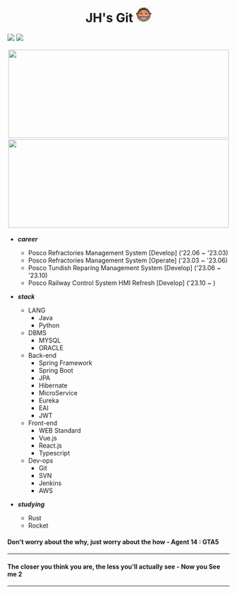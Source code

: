 


<div align="center">
  <h1>
    <span>JH's Git </span>
    <img src="https://raw.githubusercontent.com/saintgray/saintgray/main/peep.png" width=35 height=35">
  </h1>
</div>
 <a href=https://mail.google.com/mail/u/0/?ogbl#inbox/ target="_blank"><img src="https://img.shields.io/badge/Gmail-EA4335? style=plastic&logo=Gmail&logoColor=white"/></a>  
 <a href=https://www.instagram.com/jonghyun2023/ target="_blank"><img src="https://img.shields.io/badge/Instagram-E4405F? style=plastic&logo=Instagram&logoColor=white"/></a>
 <br><br>

<div align="center">
  <img src="http://mazassumnida.wtf/api/v2/generate_badge?boj=saintgray" width=500px height= 200px>
  <img src="https://github-readme-stats.vercel.app/api?username=saintgray" width=500px height= 200px>
</div>

- ***career***                                                                          
  - Posco Refractories Management System [Develop] ('22.06 ~ '23.03)
  - Posco Refractories Management System [Operate] ('23.03 ~ '23.06)
  - Posco Tundish Reparing Management System [Develop] ('23.06 ~ '23.10)
  - Posco Railway Control System HMI Refresh [Develop] ('23.10 ~ )
  
- ***stack***
  - LANG
    - Java
    - Python
  - DBMS
    - MYSQL 
    - ORACLE
  - Back-end
    - Spring Framework 
    - Spring Boot
    - JPA
    - Hibernate
    - MicroService
    - Eureka
    - EAI
    - JWT
  - Front-end
    - WEB Standard
    - Vue.js
    - React.js
    - Typescript
  - Dev-ops
    - Git
    - SVN
    - Jenkins
    - AWS
      
- ***studying***
  - Rust
  - Rocket
    
</div>
<div>
  <h4>Don't worry about the why, just worry about the how - Agent 14 : GTA5</h4>
  <hr>
  <h4>
  The closer you think you are, the less you'll actually see - Now you See me 2
  </h4>
  <hr>
                                                                          

                   





